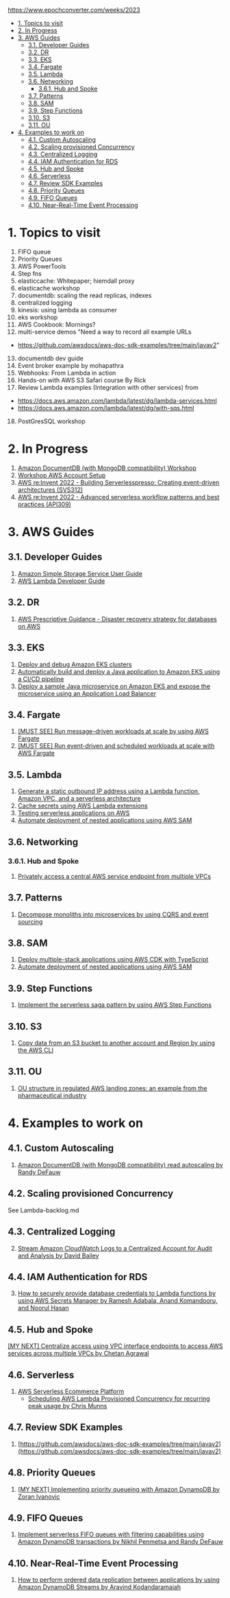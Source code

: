 https://www.epochconverter.com/weeks/2023

<!-- TOC -->

- [1. Topics to visit](#1-topics-to-visit)
- [2. In Progress](#2-in-progress)
- [3. AWS Guides](#3-aws-guides)
  - [3.1. Developer Guides](#31-developer-guides)
  - [3.2. DR](#32-dr)
  - [3.3. EKS](#33-eks)
  - [3.4. Fargate](#34-fargate)
  - [3.5. Lambda](#35-lambda)
  - [3.6. Networking](#36-networking)
    - [3.6.1. Hub and Spoke](#361-hub-and-spoke)
  - [3.7. Patterns](#37-patterns)
  - [3.8. SAM](#38-sam)
  - [3.9. Step Functions](#39-step-functions)
  - [3.10. S3](#310-s3)
  - [3.11. OU](#311-ou)
- [4. Examples to work on](#4-examples-to-work-on)
  - [4.1. Custom Autoscaling](#41-custom-autoscaling)
  - [4.2. Scaling provisioned Concurrency](#42-scaling-provisioned-concurrency)
  - [4.3. Centralized Logging](#43-centralized-logging)
  - [4.4. IAM Authentication for RDS](#44-iam-authentication-for-rds)
  - [4.5. Hub and Spoke](#45-hub-and-spoke)
  - [4.6. Serverless](#46-serverless)
  - [4.7. Review SDK Examples](#47-review-sdk-examples)
  - [4.8. Priority Queues](#48-priority-queues)
  - [4.9. FIFO Queues](#49-fifo-queues)
  - [4.10. Near-Real-Time Event Processing](#410-near-real-time-event-processing)

<!-- /TOC -->

# 1. Topics to visit

1. FIFO queue
2. Priority Queues
3. AWS PowerTools
4. Step fns
5. elasticcache: Whitepaper; hiemdall proxy
6. elasticache workshop
7. documentdb: scaling the read replicas, indexes
8. centralized logging
9. kinesis: using lambda as consumer
10. eks workshop
11. AWS Cookbook: Mornings?
12. multi-service demos	"Need a way to record all example URLs
- https://github.com/awsdocs/aws-doc-sdk-examples/tree/main/javav2"
13. documentdb dev guide
14. Event broker example by mohapathra
15. Webhooks: From Lambda in action
16. Hands-on with AWS S3 Safari course By Rick
17. Review Lambda examples (Integration with other services) from
- https://docs.aws.amazon.com/lambda/latest/dg/lambda-services.html
- https://docs.aws.amazon.com/lambda/latest/dg/with-sqs.html
18. PostGresSQL workshop


# 2. In Progress

1. [Amazon DocumentDB (with MongoDB compatibility) Workshop](https://catalog.us-east-1.prod.workshops.aws/workshops/464d6c17-9faa-4fef-ac9f-dd49610174d3/en-US/prerequisites/cloud9)
2. [Workshop AWS Account Setup](https://workshop-aws-account-setup.fstehle.com/)
3. [AWS re:Invent 2022 - Building Serverlesspresso: Creating event-driven architectures (SVS312)](https://www.youtube.com/watch?v=qs0U0LdNkV0&list=PLJo-rJlep0ECijHdz01OZXo3bqhbW_Hb2&index=3&t=67s)
4. [AWS re:Invent 2022 - Advanced serverless workflow patterns and best practices (API309)](https://www.youtube.com/watch?v=o6-7BAUWaqg)

# 3. AWS Guides

## 3.1. Developer Guides

1. [Amazon Simple Storage Service User Guide](https://docs.aws.amazon.com/s3/index.html)
2. [AWS Lambda Developer Guide](https://docs.aws.amazon.com/lambda/latest/dg/welcome.html)

## 3.2. DR

1. [AWS Prescriptive Guidance - Disaster recovery strategy for databases on AWS](https://docs.aws.amazon.com/prescriptive-guidance/latest/strategy-database-disaster-recovery/welcome.html)

## 3.3. EKS

1. [Deploy and debug Amazon EKS clusters](https://docs.aws.amazon.com/prescriptive-guidance/latest/patterns/deploy-and-debug-amazon-eks-clusters.html)
2. [Automatically build and deploy a Java application to Amazon EKS using a CI/CD pipeline](https://docs.aws.amazon.com/prescriptive-guidance/latest/patterns/automatically-build-and-deploy-a-java-application-to-amazon-eks-using-a-ci-cd-pipeline.html)
3. [Deploy a sample Java microservice on Amazon EKS and expose the microservice using an Application Load Balancer](https://docs.aws.amazon.com/prescriptive-guidance/latest/patterns/deploy-a-sample-java-microservice-on-amazon-eks-and-expose-the-microservice-using-an-application-load-balancer.html)

## 3.4. Fargate

1. [[MUST SEE] Run message-driven workloads at scale by using AWS Fargate](https://docs.aws.amazon.com/prescriptive-guidance/latest/patterns/run-message-driven-workloads-at-scale-by-using-aws-fargate.html)
2. [[MUST SEE] Run event-driven and scheduled workloads at scale with AWS Fargate](https://docs.aws.amazon.com/prescriptive-guidance/latest/patterns/run-event-driven-and-scheduled-workloads-at-scale-with-aws-fargate.html)

## 3.5. Lambda

1. [Generate a static outbound IP address using a Lambda function, Amazon VPC, and a serverless architecture](https://docs.aws.amazon.com/prescriptive-guidance/latest/patterns/generate-a-static-outbound-ip-address-using-a-lambda-function-amazon-vpc-and-a-serverless-architecture.html)
2. [Cache secrets using AWS Lambda extensions](https://docs.aws.amazon.com/prescriptive-guidance/latest/patterns/cache-secrets-using-aws-lambda-extensions.html)
3. [Testing serverless applications on AWS](https://docs.aws.amazon.com/prescriptive-guidance/latest/serverless-application-testing/introduction.html)
4. [Automate deployment of nested applications using AWS SAM](https://docs.aws.amazon.com/prescriptive-guidance/latest/patterns/automate-deployment-of-nested-applications-using-aws-sam.html)

## 3.6. Networking

### 3.6.1. Hub and Spoke

1. [Privately access a central AWS service endpoint from multiple VPCs](https://docs.aws.amazon.com/prescriptive-guidance/latest/patterns/privately-access-a-central-aws-service-endpoint-from-multiple-vpcs.html)

## 3.7. Patterns

1. [Decompose monoliths into microservices by using CQRS and event sourcing](https://docs.aws.amazon.com/prescriptive-guidance/latest/patterns/decompose-monoliths-into-microservices-by-using-cqrs-and-event-sourcing.html)

## 3.8. SAM

1. [Deploy multiple-stack applications using AWS CDK with TypeScript](https://docs.aws.amazon.com/prescriptive-guidance/latest/patterns/deploy-multiple-stack-applications-using-aws-cdk-with-typescript.html)
2. [Automate deployment of nested applications using AWS SAM](https://docs.aws.amazon.com/prescriptive-guidance/latest/patterns/automate-deployment-of-nested-applications-using-aws-sam.html)

## 3.9. Step Functions
1. [Implement the serverless saga pattern by using AWS Step Functions](https://docs.aws.amazon.com/prescriptive-guidance/latest/patterns/implement-the-serverless-saga-pattern-by-using-aws-step-functions.html)

## 3.10. S3
1. [Copy data from an S3 bucket to another account and Region by using the AWS CLI](https://docs.aws.amazon.com/prescriptive-guidance/latest/patterns/copy-data-from-an-s3-bucket-to-another-account-and-region-by-using-the-aws-cli.html)

## 3.11. OU

1. [OU structure in regulated AWS landing zones: an example from the pharmaceutical industry](https://docs.aws.amazon.com/prescriptive-guidance/latest/ou-structure-landing-zone/introduction.html)

# 4. Examples to work on

## 4.1. Custom Autoscaling
1. [Amazon DocumentDB (with MongoDB compatibility) read autoscaling by Randy DeFauw](https://aws.amazon.com/blogs/database/amazon-documentdb-with-mongodb-compatibility-read-autoscaling/)

## 4.2. Scaling provisioned Concurrency

See Lambda-backlog.md

## 4.3. Centralized Logging
2. [Stream Amazon CloudWatch Logs to a Centralized Account for Audit and Analysis by David Bailey](https://aws.amazon.com/blogs/architecture/stream-amazon-cloudwatch-logs-to-a-centralized-account-for-audit-and-analysis/)

## 4.4. IAM Authentication for RDS
3. [How to securely provide database credentials to Lambda functions by using AWS Secrets Manager by Ramesh Adabala, Anand Komandooru, and Noorul Hasan](https://aws.amazon.com/blogs/security/how-to-securely-provide-database-credentials-to-lambda-functions-by-using-aws-secrets-manager/)

## 4.5. Hub and Spoke
[[MY NEXT] Centralize access using VPC interface endpoints to access AWS services across multiple VPCs by Chetan Agrawal](https://aws.amazon.com/blogs/networking-and-content-delivery/centralize-access-using-vpc-interface-endpoints/)

## 4.6. Serverless
1. [AWS Serverless Ecommerce Platform](https://github.com/aws-samples/aws-serverless-ecommerce-platform)
    - [Scheduling AWS Lambda Provisioned Concurrency for recurring peak usage by Chris Munns](https://aws.amazon.com/blogs/compute/scheduling-aws-lambda-provisioned-concurrency-for-recurring-peak-usage/)

## 4.7. Review SDK Examples
1. [https://github.com/awsdocs/aws-doc-sdk-examples/tree/main/javav2](https://github.com/awsdocs/aws-doc-sdk-examples/tree/main/javav2)

## 4.8. Priority Queues

1. [[MY NEXT] Implementing priority queueing with Amazon DynamoDB by Zoran Ivanovic](https://aws.amazon.com/blogs/database/implementing-priority-queueing-with-amazon-dynamodb/)

## 4.9. FIFO Queues

1. [Implement serverless FIFO queues with filtering capabilities using Amazon DynamoDB transactions by Nikhil Penmetsa and Randy DeFauw](https://aws.amazon.com/blogs/database/serverless-fifo-queues-filtering-dynamodb-transactions/)

## 4.10. Near-Real-Time Event Processing

1. [How to perform ordered data replication between applications by using Amazon DynamoDB Streams by Aravind Kodandaramaiah](https://aws.amazon.com/blogs/database/how-to-perform-ordered-data-replication-between-applications-by-using-amazon-dynamodb-streams/)